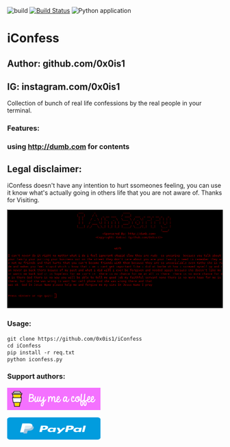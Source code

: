 ![build](https://app.bitrise.io/app/0da6b9cc3d0ee7c0/status.svg?token=epiVlyy5Jiw5HxO5ZPV1VA&branch=master)
[![Build Status](https://travis-ci.com/StrinTH/iConfess.svg?branch=master)](https://travis-ci.com/StrinTH/iConfess) ![Python application](https://github.com/0x0is1/iConfess/workflows/Python%20application/badge.svg?branch=master)
# iConfess
## Author: github.com/0x0is1
## IG: instagram.com/0x0is1

Collection of bunch of real life confessions by the real people in your terminal.

### Features:
### using http://dumb.com for contents

## Legal disclaimer:

iConfess doesn't have any intention to hurt ssomeones feeling, you can use it know what's actually going in others life that you are not aware of. Thanks for Visiting.

[![Preview](./flame1.png)](./flame1.png)

### Usage:
```
git clone https://github.com/0x0is1/iConfess
cd iConfess
pip install -r req.txt
python iconfess.py
```

### **Support authors**:

[![Donate](./assets/default-pink.png)](https://www.buymeacoffee.com/6dciIwk)

[![Donate](./assets/-460.png)](https://paypal.me/0x0is1?locale.x=en_GB)

